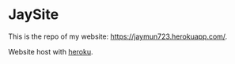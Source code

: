 # JaySite

This is the repo of my website: https://jaymun723.herokuapp.com/.

Website host with [heroku](https://www.heroku.com/).